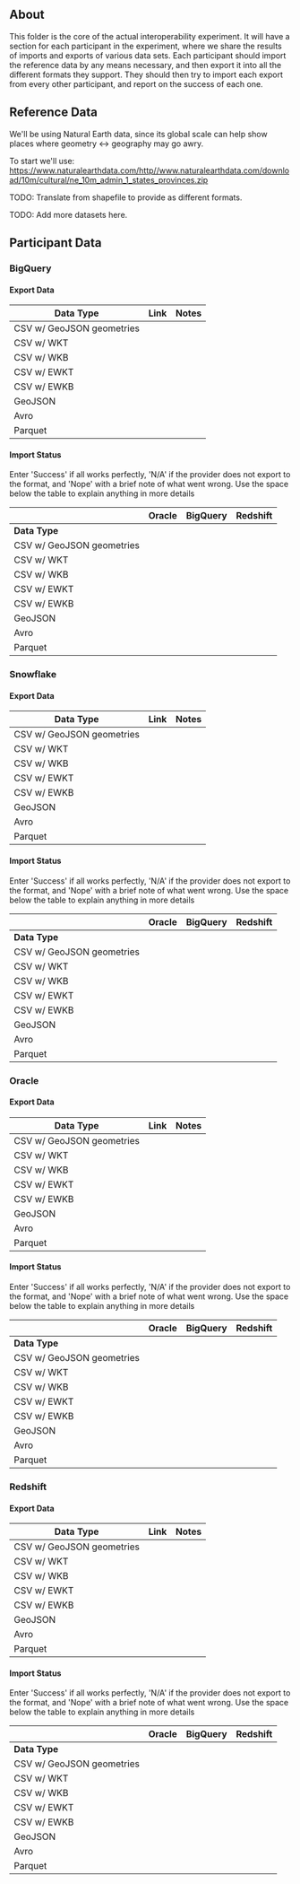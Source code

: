 ## About

This folder is the core of the actual interoperability experiment. It will have a section for each participant in the experiment, where we share the
results of imports and exports of various data sets. Each participant should import the reference data by any means necessary, and then export it into
all the different formats they support. They should then try to import each export from every other participant, and report on the success of each one.

## Reference Data

We'll be using Natural Earth data, since its global scale can help show places where geometry <-> geography may go awry. 

To start we'll use: https://www.naturalearthdata.com/http//www.naturalearthdata.com/download/10m/cultural/ne_10m_admin_1_states_provinces.zip

TODO: Translate from shapefile to provide as different formats.

TODO: Add more datasets here.

## Participant Data

### BigQuery

#### Export Data

| **Data Type**             | **Link** | **Notes** |
|---------------------------|----------|-----------|
| CSV w/ GeoJSON geometries |          |           |
| CSV w/ WKT                |          |           |
| CSV w/ WKB                |          |           |
| CSV w/ EWKT               |          |           |
| CSV w/ EWKB               |          |           |
| GeoJSON                   |          |           |
| Avro                      |          |           |
| Parquet                   |          |           |

#### Import Status

Enter 'Success' if all works perfectly, 'N/A' if the provider does not export to the format, and 'Nope' with a brief note of what went wrong. 
Use the space below the table to explain anything in more details

|                           | **Oracle** | **BigQuery** | **Redshift** |
|---------------------------|------------|--------------|--------------|
| **Data Type**             |            |              |              |
| CSV w/ GeoJSON geometries |            |              |              |
| CSV w/ WKT                |            |              |              |
| CSV w/ WKB                |            |              |              |
| CSV w/ EWKT               |            |              |              |
| CSV w/ EWKB               |            |              |              |
| GeoJSON                   |            |              |              |
| Avro                      |            |              |              |
| Parquet                   |            |              |              |

### Snowflake

#### Export Data

| **Data Type**             | **Link** | **Notes** |
|---------------------------|----------|-----------|
| CSV w/ GeoJSON geometries |          |           |
| CSV w/ WKT                |          |           |
| CSV w/ WKB                |          |           |
| CSV w/ EWKT               |          |           |
| CSV w/ EWKB               |          |           |
| GeoJSON                   |          |           |
| Avro                      |          |           |
| Parquet                   |          |           |

#### Import Status

Enter 'Success' if all works perfectly, 'N/A' if the provider does not export to the format, and 'Nope' with a brief note of what went wrong. 
Use the space below the table to explain anything in more details

|                           | **Oracle** | **BigQuery** | **Redshift** |
|---------------------------|------------|--------------|--------------|
| **Data Type**             |            |              |              |
| CSV w/ GeoJSON geometries |            |              |              |
| CSV w/ WKT                |            |              |              |
| CSV w/ WKB                |            |              |              |
| CSV w/ EWKT               |            |              |              |
| CSV w/ EWKB               |            |              |              |
| GeoJSON                   |            |              |              |
| Avro                      |            |              |              |
| Parquet                   |            |              |              |

### Oracle

#### Export Data

| **Data Type**             | **Link** | **Notes** |
|---------------------------|----------|-----------|
| CSV w/ GeoJSON geometries |          |           |
| CSV w/ WKT                |          |           |
| CSV w/ WKB                |          |           |
| CSV w/ EWKT               |          |           |
| CSV w/ EWKB               |          |           |
| GeoJSON                   |          |           |
| Avro                      |          |           |
| Parquet                   |          |           |

#### Import Status

Enter 'Success' if all works perfectly, 'N/A' if the provider does not export to the format, and 'Nope' with a brief note of what went wrong. 
Use the space below the table to explain anything in more details

|                           | **Oracle** | **BigQuery** | **Redshift** |
|---------------------------|------------|--------------|--------------|
| **Data Type**             |            |              |              |
| CSV w/ GeoJSON geometries |            |              |              |
| CSV w/ WKT                |            |              |              |
| CSV w/ WKB                |            |              |              |
| CSV w/ EWKT               |            |              |              |
| CSV w/ EWKB               |            |              |              |
| GeoJSON                   |            |              |              |
| Avro                      |            |              |              |
| Parquet                   |            |              |              |

### Redshift

#### Export Data

| **Data Type**             | **Link** | **Notes** |
|---------------------------|----------|-----------|
| CSV w/ GeoJSON geometries |          |           |
| CSV w/ WKT                |          |           |
| CSV w/ WKB                |          |           |
| CSV w/ EWKT               |          |           |
| CSV w/ EWKB               |          |           |
| GeoJSON                   |          |           |
| Avro                      |          |           |
| Parquet                   |          |           |

#### Import Status

Enter 'Success' if all works perfectly, 'N/A' if the provider does not export to the format, and 'Nope' with a brief note of what went wrong. 
Use the space below the table to explain anything in more details

|                           | **Oracle** | **BigQuery** | **Redshift** |
|---------------------------|------------|--------------|--------------|
| **Data Type**             |            |              |              |
| CSV w/ GeoJSON geometries |            |              |              |
| CSV w/ WKT                |            |              |              |
| CSV w/ WKB                |            |              |              |
| CSV w/ EWKT               |            |              |              |
| CSV w/ EWKB               |            |              |              |
| GeoJSON                   |            |              |              |
| Avro                      |            |              |              |
| Parquet                   |            |              |              |
